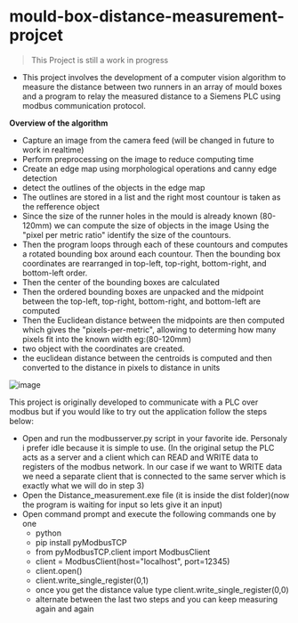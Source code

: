 # mould-box-distance-measurement-projcet
> This Project is still a work in progress
- This project involves the development of a computer vision algorithm to measure the distance between two runners in an array of mould boxes and a program to relay the measured distance to a Siemens PLC using modbus communication protocol. 

**Overview of the algorithm**
- Capture an image from the camera feed (will be changed in future to work in realtime)
- Perform preprocessing on the image to reduce computing time
- Create an edge map using morphological operations and canny edge detection
- detect the outlines of the objects in the edge map
- The outlines are stored in a list and the right most countour is taken as the refference object
- Since the size of the runner holes in the mould is already known (80-120mm) we can compute the size of objects in the image Using the "pixel per metric ratio" identify the size of the countours.
- Then the program loops through each of these countours and computes a rotated bounding box around each countour. Then the bounding box coordinates are rearranged in top-left, top-right, bottom-right, and bottom-left order.
- Then the center of the bounding boxes are calculated
- Then the ordered bounding boxes are unpacked and the midpoint between the top-left, top-right, bottom-right, and bottom-left are computed 
- Then the Euclidean distance between the midpoints are then computed which gives the "pixels-per-metric", allowing to determing how many pixels fit into the known width eg:(80-120mm)
- two object with the coordinates are created.
- the euclidean distance between the centroids is computed and then converted to the distance in pixels to distance in units


![image](https://user-images.githubusercontent.com/62331013/113076862-3bf3f180-91d0-11eb-847f-f0b6fd40f9ce.png)

This project is originally developed to communicate with a PLC over modbus but if you would like to try out the application follow the steps below:
- Open and run the modbusserver.py script in your favorite ide. Personaly i prefer idle because it is simple to use. (In the original setup the PLC acts as a server and a client which can READ and WRITE data to registers of the modbus network. In our case if we want to WRITE data we need a separate client that is connected to the same server which is exactly what we will do in step 3)
- Open the Distance_measurement.exe file (it is inside the dist folder)(now the program is waiting for input so lets give it an input)
- Open command prompt and execute the following commands one by one 
  - python
  - pip install pyModbusTCP
  - from pyModbusTCP.client import ModbusClient
  - client = ModbusClient(host="localhost", port=12345)
  - client.open()
  - client.write_single_register(0,1)
  - once you get the distance value type client.write_single_register(0,0)
  - alternate between the last two steps and you can keep measuring again and again

